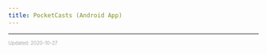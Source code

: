 ```yaml
---
title: PocketCasts (Android App)
---
```


---

<sup><sub><font color="#a6a6a6">Updated: 2020-10-27</font></sub></sup>
